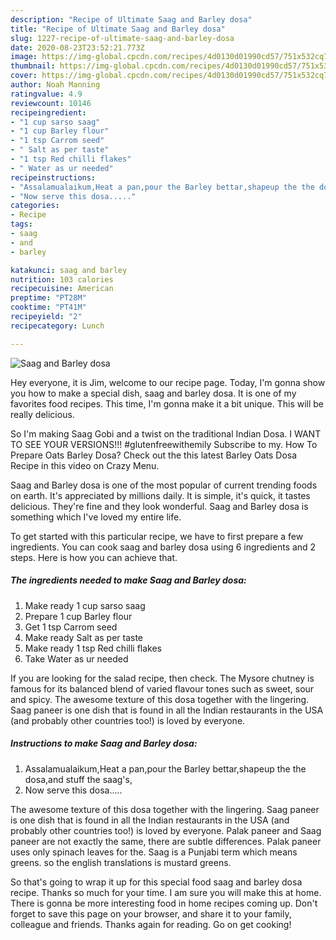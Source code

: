 ```yaml
---
description: "Recipe of Ultimate Saag and Barley dosa"
title: "Recipe of Ultimate Saag and Barley dosa"
slug: 1227-recipe-of-ultimate-saag-and-barley-dosa
date: 2020-08-23T23:52:21.773Z
image: https://img-global.cpcdn.com/recipes/4d0130d01990cd57/751x532cq70/saag-and-barley-dosa-recipe-main-photo.jpg
thumbnail: https://img-global.cpcdn.com/recipes/4d0130d01990cd57/751x532cq70/saag-and-barley-dosa-recipe-main-photo.jpg
cover: https://img-global.cpcdn.com/recipes/4d0130d01990cd57/751x532cq70/saag-and-barley-dosa-recipe-main-photo.jpg
author: Noah Manning
ratingvalue: 4.9
reviewcount: 10146
recipeingredient:
- "1 cup sarso saag"
- "1 cup Barley flour"
- "1 tsp Carrom seed"
- " Salt as per taste"
- "1 tsp Red chilli flakes"
- " Water as ur needed"
recipeinstructions:
- "Assalamualaikum,Heat a pan,pour the Barley bettar,shapeup the the dosa,and stuff the saag&#39;s,"
- "Now serve this dosa....."
categories:
- Recipe
tags:
- saag
- and
- barley

katakunci: saag and barley 
nutrition: 103 calories
recipecuisine: American
preptime: "PT28M"
cooktime: "PT41M"
recipeyield: "2"
recipecategory: Lunch

---
```



![Saag and Barley dosa](https://img-global.cpcdn.com/recipes/4d0130d01990cd57/751x532cq70/saag-and-barley-dosa-recipe-main-photo.jpg)

Hey everyone, it is Jim, welcome to our recipe page. Today, I'm gonna show you how to make a special dish, saag and barley dosa. It is one of my favorites food recipes. This time, I'm gonna make it a bit unique. This will be really delicious.

So I&#39;m making Saag Gobi and a twist on the traditional Indian Dosa. I WANT TO SEE YOUR VERSIONS!!! #glutenfreewithemily Subscribe to my. How To Prepare Oats Barley Dosa? Check out the this latest Barley Oats Dosa Recipe in this video on Crazy Menu.

Saag and Barley dosa is one of the most popular of current trending foods on earth. It's appreciated by millions daily. It is simple, it's quick, it tastes delicious. They're fine and they look wonderful. Saag and Barley dosa is something which I've loved my entire life.


To get started with this particular recipe, we have to first prepare a few ingredients. You can cook saag and barley dosa using 6 ingredients and 2 steps. Here is how you can achieve that.

<!--inarticleads1-->

##### The ingredients needed to make Saag and Barley dosa:

1. Make ready 1 cup sarso saag
1. Prepare 1 cup Barley flour
1. Get 1 tsp Carrom seed
1. Make ready  Salt as per taste
1. Make ready 1 tsp Red chilli flakes
1. Take  Water as ur needed


If you are looking for the salad recipe, then check. The Mysore chutney is famous for its balanced blend of varied flavour tones such as sweet, sour and spicy. The awesome texture of this dosa together with the lingering. Saag paneer is one dish that is found in all the Indian restaurants in the USA (and probably other countries too!) is loved by everyone. 

<!--inarticleads2-->

##### Instructions to make Saag and Barley dosa:

1. Assalamualaikum,Heat a pan,pour the Barley bettar,shapeup the the dosa,and stuff the saag&#39;s,
1. Now serve this dosa.....


The awesome texture of this dosa together with the lingering. Saag paneer is one dish that is found in all the Indian restaurants in the USA (and probably other countries too!) is loved by everyone. Palak paneer and Saag paneer are not exactly the same, there are subtle differences. Palak paneer uses only spinach leaves for the. Saag is a Punjabi term which means greens. so the english translations is mustard greens. 

So that's going to wrap it up for this special food saag and barley dosa recipe. Thanks so much for your time. I am sure you will make this at home. There is gonna be more interesting food in home recipes coming up. Don't forget to save this page on your browser, and share it to your family, colleague and friends. Thanks again for reading. Go on get cooking!
